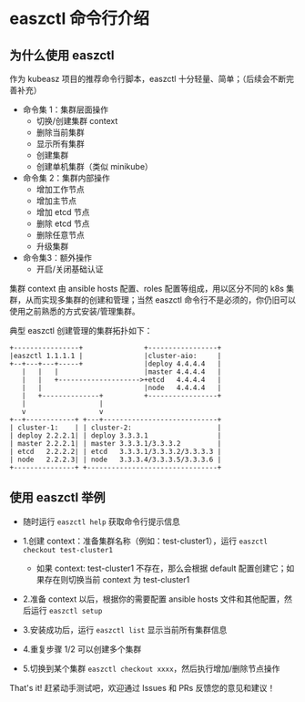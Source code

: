 # easzctl 命令行介绍

## 为什么使用 easzctl

作为 kubeasz 项目的推荐命令行脚本，easzctl 十分轻量、简单；（后续会不断完善补充）

- 命令集 1：集群层面操作
  - 切换/创建集群 context
  - 删除当前集群
  - 显示所有集群
  - 创建集群
  - 创建单机集群（类似 minikube）
- 命令集 2：集群内部操作
  - 增加工作节点
  - 增加主节点
  - 增加 etcd 节点
  - 删除 etcd 节点
  - 删除任意节点
  - 升级集群
- 命令集3：额外操作
  - 开启/关闭基础认证

集群 context 由 ansible hosts 配置、roles 配置等组成，用以区分不同的 k8s 集群，从而实现多集群的创建和管理；当然 easzctl 命令行不是必须的，你仍旧可以使用之前熟悉的方式安装/管理集群。

典型 easzctl 创建管理的集群拓扑如下：

```
+----------------+               +-----------------+
|easzctl 1.1.1.1 |               |cluster-aio:     |
+--+---+---+-----+               |deploy 4.4.4.4   |
   |   |   |                     |master 4.4.4.4   |
   |   |   +-------------------->+etcd   4.4.4.4   |
   |   |                         |node   4.4.4.4   |
   |   +--------------+          +-----------------+
   |                  |
   v                  v
+--+------------+ +---+----------------------------+
| cluster-1:    | | cluster-2:                     |
| deploy 2.2.2.1| | deploy 3.3.3.1                 |
| master 2.2.2.1| | master 3.3.3.1/3.3.3.2         |
| etcd   2.2.2.2| | etcd   3.3.3.1/3.3.3.2/3.3.3.3 |
| node   2.2.2.3| | node   3.3.3.4/3.3.3.5/3.3.3.6 |
+---------------+ +--------------------------------+
```

## 使用 easzctl 举例

- 随时运行 `easzctl help` 获取命令行提示信息

- 1.创建 context：准备集群名称（例如：test-cluster1），运行 `easzctl checkout test-cluster1`
  - 如果 context: test-cluster1 不存在，那么会根据 default 配置创建它；如果存在则切换当前 context 为 test-cluster1

- 2.准备 context 以后，根据你的需要配置 ansible hosts 文件和其他配置，然后运行 `easzctl setup`

- 3.安装成功后，运行 `easzctl list` 显示当前所有集群信息

- 4.重复步骤 1/2 可以创建多个集群

- 5.切换到某个集群 `easzctl checkout xxxx`，然后执行增加/删除节点操作

That's it! 赶紧动手测试吧，欢迎通过 Issues 和 PRs 反馈您的意见和建议！
